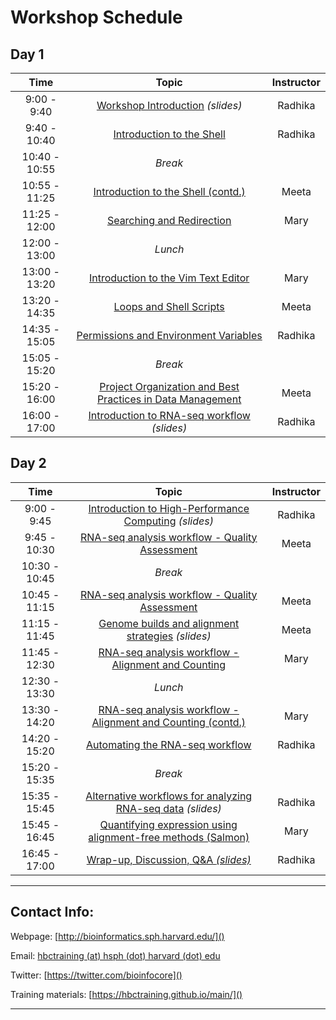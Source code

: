 # Workshop Schedule

## Day 1

| Time            |  Topic  | Instructor |
|:-------------------:|:------------------------------------------------:|:--------:|
|9:00 - 9:40 | [Workshop Introduction](../lectures/Intro_to_workshop.pdf) *(slides)* | Radhika |
|9:40 - 10:40 | [Introduction to the Shell](../lessons/01_the_filesystem.md) | Radhika |
|10:40 - 10:55 | *Break* | |
|10:55 - 11:25 | [Introduction to the Shell (contd.)](../lessons/01_the_filesystem.md) | Meeta |
|11:25 - 12:00 | [Searching and Redirection](../lessons/02_searching_files.md) | Mary |
|12:00 - 13:00 | *Lunch* | |
|13:00 - 13:20 | [Introduction to the Vim Text Editor](../lessons/03_vim.md) | Mary |
|13:20 - 14:35 | [Loops and Shell Scripts](../lessons/04_loops_and_scripts.md) | Meeta |
|14:35 - 15:05 | [Permissions and Environment Variables](../lessons/05_permissions_and_environment_variables.md) | Radhika |
|15:05 - 15:20 | *Break* | |
|15:20 - 16:00 | [Project Organization and Best Practices in Data Management](../lessons/06_data_organization.md) | Meeta |
|16:00 - 17:00 | [Introduction to RNA-seq workflow](../lectures/rna-seq_design.pdf) *(slides)* | Radhika |

## Day 2

| Time            |   Topic  | Instructor |
|:------------------------:|:----------:|:--------:|
|9:00 - 9:45 | [Introduction to High-Performance Computing](../lectures/HPC_intro_genentech_2.pdf) *(slides)* | Radhika |
|9:45 - 10:30 | [RNA-seq analysis workflow - Quality Assessment](../lessons/07_assessing_quality.md) | Meeta |
|10:30 - 10:45 | *Break* | |
|10:45 - 11:15 | [RNA-seq analysis workflow - Quality Assessment](../lessons/07_assessing_quality.md) | Meeta |
|11:15 - 11:45 | [Genome builds and alignment strategies](../lectures/alignment_and_builds.pdf) *(slides)* | Meeta |
|11:45 - 12:30 | [RNA-seq analysis workflow - Alignment and Counting](../lessons/08_rnaseq_workflow.md) | Mary |
|12:30 - 13:30 | *Lunch* | |
|13:30 - 14:20 | [RNA-seq analysis workflow - Alignment and Counting (contd.)](../lessons/08_rnaseq_workflow.md) | Mary |
|14:20 - 15:20 | [Automating the RNA-seq workflow](../lessons/09_automating_workflow.md) | Radhika |
|15:20 - 15:35 | *Break* | |
|15:35 - 15:45 | [Alternative workflows for analyzing RNA-seq data](../lectures/RNAseq-analysis-methods.pdf) *(slides)* | Radhika |
|15:45 - 16:45 | [Quantifying expression using alignment-free methods (Salmon)](../lessons/10_salmon.md) | Mary |
|16:45 - 17:00 | [Wrap-up, Discussion, Q&A *(slides)*](../lectures/Workshop_wrap_up.pdf) | Radhika |

----

## Contact Info:

Webpage: [http://bioinformatics.sph.harvard.edu/]()

Email: [hbctraining (at) hsph (dot) harvard (dot) edu](mailto:hbctraining@hsph.harvard.edu)

Twitter: [https://twitter.com/bioinfocore]()

Training materials: [https://hbctraining.github.io/main/]()

---
